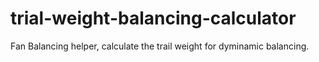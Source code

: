 # trial-weight-balancing-calculator
Fan Balancing helper, calculate the trail weight for dyminamic balancing.
